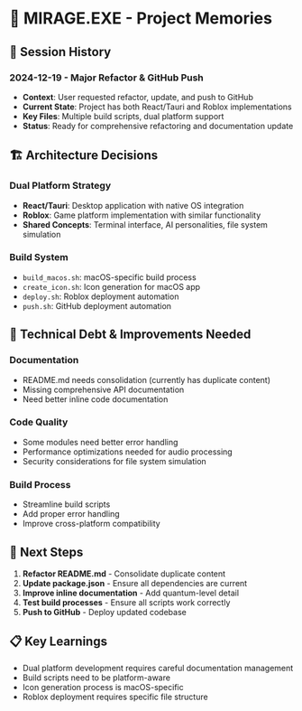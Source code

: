 # 🧠 MIRAGE.EXE - Project Memories

## 📅 Session History

### 2024-12-19 - Major Refactor & GitHub Push
- **Context**: User requested refactor, update, and push to GitHub
- **Current State**: Project has both React/Tauri and Roblox implementations
- **Key Files**: Multiple build scripts, dual platform support
- **Status**: Ready for comprehensive refactoring and documentation update

## 🏗️ Architecture Decisions

### Dual Platform Strategy
- **React/Tauri**: Desktop application with native OS integration
- **Roblox**: Game platform implementation with similar functionality
- **Shared Concepts**: Terminal interface, AI personalities, file system simulation

### Build System
- `build_macos.sh`: macOS-specific build process
- `create_icon.sh`: Icon generation for macOS app
- `deploy.sh`: Roblox deployment automation
- `push.sh`: GitHub deployment automation

## 🔧 Technical Debt & Improvements Needed

### Documentation
- README.md needs consolidation (currently has duplicate content)
- Missing comprehensive API documentation
- Need better inline code documentation

### Code Quality
- Some modules need better error handling
- Performance optimizations needed for audio processing
- Security considerations for file system simulation

### Build Process
- Streamline build scripts
- Add proper error handling
- Improve cross-platform compatibility

## 🎯 Next Steps

1. **Refactor README.md** - Consolidate duplicate content
2. **Update package.json** - Ensure all dependencies are current
3. **Improve inline documentation** - Add quantum-level detail
4. **Test build processes** - Ensure all scripts work correctly
5. **Push to GitHub** - Deploy updated codebase

## 📋 Key Learnings

- Dual platform development requires careful documentation management
- Build scripts need to be platform-aware
- Icon generation process is macOS-specific
- Roblox deployment requires specific file structure 